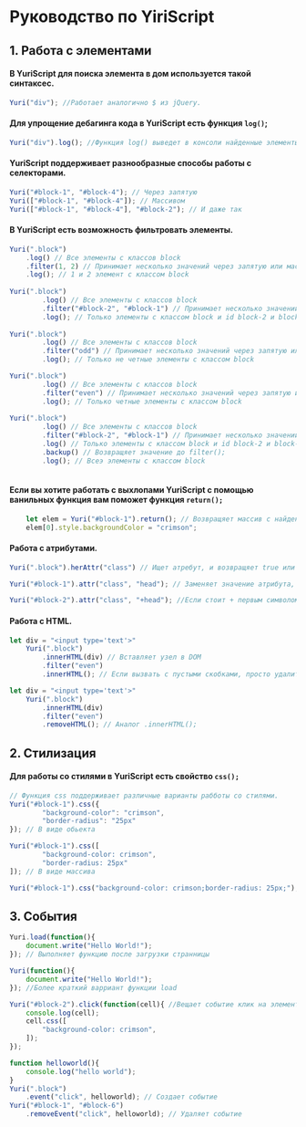 # Руководство по YiriScript
## 1. Работа с элементами


#### В YuriScript для поиска элемента в дом используется такой синтаксес.
```javascript 
Yuri("div"); //Работает аналогично $ из jQuery.
``` 
#### Для упрощение дебагинга кода в YuriScript есть функция `log()`;
```javascript 
Yuri("div").log(); //Функция log() выведет в консоли найденные элементы.
``` 
#### YuriScript поддерживает разнообразные способы работы с селекторами.
```javascript 
Yuri("#block-1", "#block-4"); // Через запятую
Yuri(["#block-1", "#block-4"]); // Массивом
Yuri(["#block-1", "#block-4"], "#block-2"); // И даже так
```
#### В YuriScript есть возможность фильтровать элементы.
```javascript 
Yuri(".block")
    .log() // Все элементы с классов block
    .filter(1, 2) // Принимает несколько значений через запятую или массивом
    .log(); // 1 и 2 элемент с классом block
    
Yuri(".block")
        .log() // Все элементы с классов block
        .filter("#block-2", "#block-1") // Принимает несколько значений через запятую или массивом
        .log(); // Только элементы с классом block и id block-2 и block-1
        
Yuri(".block")
        .log() // Все элементы с классов block
        .filter("odd") // Принимает несколько значений через запятую или массивом
        .log(); // Только не четные элементы c классом block

Yuri(".block")
        .log() // Все элементы с классов block
        .filter("even") // Принимает несколько значений через запятую или массивом
        .log(); // Только четные элементы c классом block
        
Yuri(".block")
        .log() // Все элементы с классов block
        .filter("#block-2", "#block-1") // Принимает несколько значений через запятую или массивом
        .log() // Только элементы с классом block и id block-2 и block-1
        .backup() // Возвращяет значение до filter();
        .log(); // Всеэ элементы с классом block
        
``` 
#### Если вы хотите работать с выхлопами YuriScript с помощью ванильных функция вам поможет функция `return();`
```javascript
    let elem = Yuri("#block-1").return(); // Возвращяет массив с найденными элементами, даже есди в найден всего один элемент
    elem[0].style.backgroundColor = "crimson";
```
#### Работа с атрибутами.
```javascript
Yuri(".block").herAttr("class") // Ищет атребут, и возвращяет true или false в зависимости  от результата.

Yuri("#block-1").attr("class", "head"); // Заменяет значение атрибута, первый аргумент название атребута, второй его значение

Yuri("#block-2").attr("class", "+head"); //Если стоит + первым символом, то он сохранит предыдущее значение атрибута, и добавит новый
```
#### Работа с HTML.
```javascript
let div = "<input type='text'>"
    Yuri(".block")
        .innerHTML(div) // Вставляет узел в DOM
        .filter("even")
        .innerHTML(); // Если вызвать с пустыми скобками, просто удалит узел DOM

let div = "<input type='text'>"
    Yuri(".block")
        .innerHTML(div) 
        .filter("even")
        .removeHTML(); // Аналог .innerHTML();
```

## 2. Стилизация

#### Для работы со стилями в YuriScript есть свойство `css();`
```javascript
// Функция css поддерживает различные варианты рабботы со стилями.
Yuri("#block-1").css({
        "background-color": "crimson",
        "border-radius": "25px"
}); // В виде обьекта

Yuri("#block-1").css([
        "background-color: crimson",
        "border-radius: 25px"
]); // В виде массива

Yuri("#block-1").css("background-color: crimson;border-radius: 25px;"); // И в строку
```

## 3. События
```javascript
Yuri.load(function(){
    document.write("Hello World!");
}); // Выполняет функцию после загрузки странницы

Yuri(function(){
    document.write("Hello World!");
}); //Более краткий варриант функции load

Yuri("#block-2").click(function(cell){ //Вещает событие клик на элемент. В качестве 1 аргумента в фунцию подается выхлоп фукнции, с которым в дальнейшем можно взаимодействовать с помощью функцию YuriScript.
    console.log(cell);
    cell.css([
        "background-color: crimson",
    ]);
});

function helloworld(){
    console.log("hello world");
}
Yuri(".block")
    .event("click", helloworld); // Создает событие 
Yuri("#block-1", "#block-6")
    .removeEvent("click", helloworld); // Удаляет событие
```

